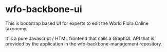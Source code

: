 # wfo-backbone-ui

This is bootstrap based UI for experts to edit the World Flora Online taxonomy.

It is a pure Javascript / HTML frontend that calls a GraphQL API that is provided by the application in the wfo-backbone-management repository.



